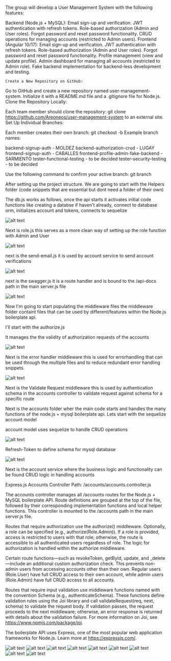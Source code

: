 The group will develop a User Management System with the following features:

Backend (Node.js + MySQL):
    Email sign-up and verification.
    JWT authentication with refresh tokens.
    Role-based authorization (Admin and User roles).
    Forgot password and reset password functionality.
    CRUD operations for managing accounts (restricted to Admin users).
Frontend (Angular 10/17):
    Email sign-up and verification.
    JWT authentication with refresh tokens.
    Role-based authorization (Admin and User roles).
    Forgot password and reset password functionality.
    Profile management (view and update profile).
    Admin dashboard for managing all accounts (restricted to Admin role).
    Fake backend implementation for backend-less development and testing.

    Create a New Repository on GitHub:

Go to GitHub and create a new repository named user-management-system.
Initialize it with a README.md file and a .gitignore file for Node.js.
Clone the Repository Locally:

Each team member should clone the repository:
git clone https://github.com/Areoneos/user-management-system to an external site.
Set Up Individual Branches:

Each member creates their own branch:
git checkout -b <your-branch-name>
Example branch names:


backend-signup-auth -                       MOLDEZ
backend-authorization-crud -                LUGAY
frontend-signup-auth -                      CABALLES
frontend-profile-admin-fake-backend -       SARMIENTO
tester-functional-testing -                 to be decided
tester-security-testing -                   to be decided



Use the following command to confirm your active branch:
 git branch

 After setting up the project structure.
 We are going to start with the Helpers folder (code snippets that are essential but dont need a folder of their own)

 The db.js works as follows, once the api starts it activates initial code functions like creating a databse if haven't already, connect to database orm, initializes account and tokens, connects to sequelize
 
 ![alt text](dbjs.png)

 Next is role.js this serves as a more clean way of setting up the role function with Admin and User

 ![alt text](role.png)

 next is the send-email.js
 it is used by account service to send account verifications

 ![alt text](send-email.png)
 
 next is the swagger.js
 it is a route handler and is bound to the /api-docs path in the main server.js file 

 ![alt text](swagger.png)

 Now I'm going to start populating the middleware files
 the middleware folder containt files that can be used by different/features within the Node.js boilerplate api.

 I'll start with the authorize.js

 It manages the the validity of authorization requests of the accounts 

 ![alt text](authorize.png)

 Next is the error handler middleware 
 this is used for errorhandling that can be used through the multiple files and to reduce redundant error handling snippets.

 ![alt text](error-handler.png)

 Next is the Validate Request middleware
 this is used by authentication schema in the accounts controller to validate request against schema for a specific route

 Next is the accounts folder wher the main code starts and handles the many functions of the node.js + mysql boilerplate api.
 Lets start with the sequelize account model

 account model uses sequelize to handle CRUD operations 

 ![alt text](account_model.png)
 
 Refresh-Token to define schema for mysql database

 ![alt text](refreshtoken.png)

 Next is the account service where the business logic and functionality can be found 
 CRUD logic in handling accounts
 



 Express.js Accounts Controller
Path: /accounts/accounts.controller.js

The accounts controller manages all /accounts routes for the Node.js + MySQL boilerplate API. Route definitions are grouped at the top of the file, followed by their corresponding implementation functions and local helper functions. This controller is mounted to the /accounts path in the main server.js file.

Routes that require authorization use the authorize() middleware. Optionally, a role can be specified (e.g., authorize(Role.Admin)). If a role is provided, access is restricted to users with that role; otherwise, the route is accessible to all authenticated users regardless of role. The logic for authorization is handled within the authorize middleware.

Certain route functions—such as revokeToken, getById, update, and _delete—include an additional custom authorization check. This prevents non-admin users from accessing accounts other than their own. Regular users (Role.User) have full CRUD access to their own account, while admin users (Role.Admin) have full CRUD access to all accounts.

Routes that require input validation use middleware functions named with the convention <route>Schema (e.g., authenticateSchema). These functions define validation rules using the Joi library and call validateRequest(req, next, schema) to validate the request body. If validation passes, the request proceeds to the next middleware; otherwise, an error response is returned with details about the validation failure. For more information on Joi, see https://www.npmjs.com/package/joi.

The boilerplate API uses Express, one of the most popular web application frameworks for Node.js. Learn more at https://expressjs.com/.

![alt text](code.png)
![alt text](code1.png)
![alt text](code2.png)
![alt text](code3.png)
![alt text](code4.png)
![alt text](code5.png)
![alt text](code6.png)
![alt text](code7.png)
![alt text](code8.png)


